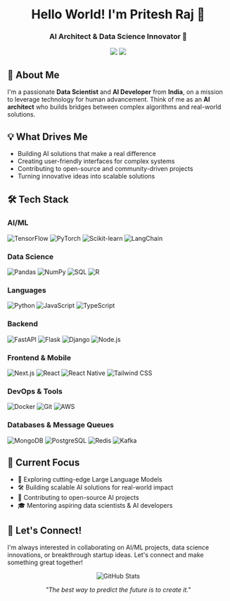 <h1 align="center">Hello World! I'm Pritesh Raj 👋</h1>
<h3 align="center">AI Architect & Data Science Innovator 🚀</h3>

<p align="center">
  <a href="mailto:priteshraj41@gmail.com"><img src="https://img.shields.io/badge/Email-priteshraj41%40gmail.com-blue?style=flat-square&logo=gmail" /></a>
  <a href="https://www.linkedin.com/in/priteshraj/"><img src="https://img.shields.io/badge/LinkedIn-Pritesh_Raj-blue?style=flat-square&logo=linkedin" /></a>
</p>

## 🚀 About Me

I'm a passionate **Data Scientist** and **AI Developer** from **India**, on a mission to leverage technology for human advancement. Think of me as an **AI architect** who builds bridges between complex algorithms and real-world solutions.

## 💡 What Drives Me

- Building AI solutions that make a real difference
- Creating user-friendly interfaces for complex systems
- Contributing to open-source and community-driven projects
- Turning innovative ideas into scalable solutions

## 🛠️ Tech Stack

### AI/ML
![TensorFlow](https://img.shields.io/badge/TensorFlow-FF6F00?style=flat&logo=tensorflow&logoColor=white)
![PyTorch](https://img.shields.io/badge/PyTorch-EE4C2C?style=flat&logo=pytorch&logoColor=white)
![Scikit-learn](https://img.shields.io/badge/Scikit--learn-F7931E?style=flat&logo=scikitlearn&logoColor=white)
![LangChain](https://img.shields.io/badge/LangChain-005571?style=flat)

### Data Science
![Pandas](https://img.shields.io/badge/Pandas-150458?style=flat&logo=pandas&logoColor=white)
![NumPy](https://img.shields.io/badge/NumPy-013243?style=flat&logo=numpy&logoColor=white)
![SQL](https://img.shields.io/badge/SQL-4479A1?style=flat&logo=mysql&logoColor=white)
![R](https://img.shields.io/badge/R-276DC3?style=flat&logo=r&logoColor=white)

### Languages
![Python](https://img.shields.io/badge/Python-3776AB?style=flat&logo=python&logoColor=white)
![JavaScript](https://img.shields.io/badge/JavaScript-F7DF1E?style=flat&logo=javascript&logoColor=black)
![TypeScript](https://img.shields.io/badge/TypeScript-3178C6?style=flat&logo=typescript&logoColor=white)

### Backend
![FastAPI](https://img.shields.io/badge/FastAPI-009688?style=flat&logo=fastapi&logoColor=white)
![Flask](https://img.shields.io/badge/Flask-000000?style=flat&logo=flask&logoColor=white)
![Django](https://img.shields.io/badge/Django-092E20?style=flat&logo=django&logoColor=white)
![Node.js](https://img.shields.io/badge/Node.js-43853D?style=flat&logo=node.js&logoColor=white)

### Frontend & Mobile
![Next.js](https://img.shields.io/badge/Next.js-000000?style=flat&logo=next.js&logoColor=white)
![React](https://img.shields.io/badge/React-61DAFB?style=flat&logo=react&logoColor=black)
![React Native](https://img.shields.io/badge/React%20Native-61DAFB?style=flat&logo=react&logoColor=black)
![Tailwind CSS](https://img.shields.io/badge/TailwindCSS-38B2AC?style=flat&logo=tailwindcss&logoColor=white)

### DevOps & Tools
![Docker](https://img.shields.io/badge/Docker-2496ED?style=flat&logo=docker&logoColor=white)
![Git](https://img.shields.io/badge/Git-F05032?style=flat&logo=git&logoColor=white)
![AWS](https://img.shields.io/badge/AWS-232F3E?style=flat&logo=amazonaws&logoColor=white)

### Databases & Message Queues
![MongoDB](https://img.shields.io/badge/MongoDB-47A248?style=flat&logo=mongodb&logoColor=white)
![PostgreSQL](https://img.shields.io/badge/PostgreSQL-336791?style=flat&logo=postgresql&logoColor=white)
![Redis](https://img.shields.io/badge/Redis-DC382D?style=flat&logo=redis&logoColor=white)
![Kafka](https://img.shields.io/badge/Kafka-231F20?style=flat&logo=apachekafka&logoColor=white)

## 🌱 Current Focus

- 🚀 Exploring cutting-edge Large Language Models
- 🛠️ Building scalable AI solutions for real-world impact
- 📢 Contributing to open-source AI projects
- 🎓 Mentoring aspiring data scientists & AI developers

## 💬 Let's Connect!

I'm always interested in collaborating on AI/ML projects, data science innovations, or breakthrough startup ideas. Let's connect and make something great together!

<p align="center">
  <img src="https://github-readme-stats.vercel.app/api?username=YOURUSERNAME&show_icons=true&theme=dark" alt="GitHub Stats" />
</p>

<p align="center">
  <em>"The best way to predict the future is to create it."</em>
</p>

<!-- Replace YOURUSERNAME with your actual GitHub username in the stats URL -->
